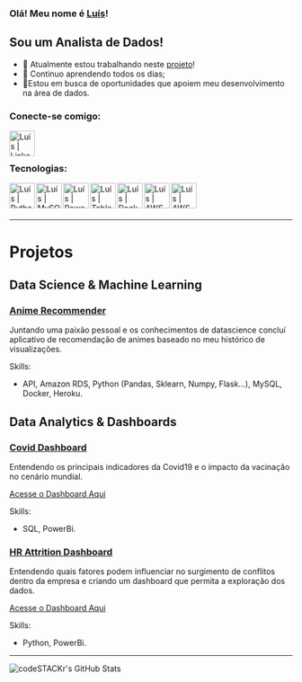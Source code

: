 ### Olá! Meu nome é [Luís][Linkedin]!

## Sou um Analista de Dados!

- 🥅 Atualmente estou trabalhando neste [projeto][project]!
- 🌱 Continuo aprendendo todos os dias;
- 🔭Estou em busca de oportunidades que apoiem meu desenvolvimento na área de dados.

### Conecte-se comigo:
[<img align="left" alt= "Luís | Linkedin" width="45px" src="https://cdn.jsdelivr.net/npm/simple-icons@v7/icons/linkedin.svg" />][Linkedin]

<br />
<br />

### Tecnologias:
<img align="left" alt= "Luís | Python" width="45px" src="https://cdn.jsdelivr.net/npm/simple-icons@v7/icons/python.svg" />
<img align="left" alt= "Luís | MySQL" width="45px" src="https://cdn.jsdelivr.net/npm/simple-icons@v7/icons/mysql.svg" />
<img align="left" alt= "Luís | PowerBi" width="45px" src="https://cdn.jsdelivr.net/npm/simple-icons@v7/icons/powerbi.svg" />
<img align="left" alt= "Luís | Tableau" width="45px" src="https://cdn.jsdelivr.net/npm/simple-icons@v7/icons/tableau.svg" />
<img align="left" alt= "Luís | Docker" width="45px" src="https://cdn.jsdelivr.net/npm/simple-icons@v7/icons/docker.svg" />
<img align="left" alt= "Luís | AWS" width="45px" src="https://cdn.jsdelivr.net/npm/simple-icons@v7/icons/amazonaws.svg" />
<img align="left" alt= "Luís | AWS" width="45px" src="https://cdn.jsdelivr.net/npm/simple-icons@v7/icons/amazonrds.svg" />

<br />


<br />
<br />

---
# Projetos

## Data Science & Machine Learning

### [Anime Recommender][animerecomender]
Juntando uma paixão pessoal e os conhecimentos de datascience 
concluí aplicativo de recomendação de animes baseado no meu 
histórico de visualizações.

Skills:
- API, Amazon RDS, Python (Pandas, Sklearn, Numpy, Flask...), MySQL, Docker, Heroku.

## Data Analytics & Dashboards

### [Covid Dashboard][coviddash]
Entendendo os principais indicadores da Covid19 e o impacto 
da vacinação no cenário mundial.

[Acesse o Dashboard Aqui][pbcovid]

Skills:
- SQL, PowerBi.

### [HR Attrition Dashboard][project]

Entendendo quais fatores podem influenciar no surgimento de conflitos dentro da empresa e 
criando um dashboard que permita a exploração dos dados.

[Acesse o Dashboard Aqui][rhdashboard]

Skills:
- Python, PowerBi.

---
<img align="left" alt="codeSTACKr's GitHub Stats" src="https://github-readme-stats.vercel.app/api?username=Ledu55&show_icons=true&hide_border=false&title_color=ff652f&icon_color=FFE400&bg_color=09131B&text_color=ffffff&border_color=0c1a25" />





[Linkedin]: https://www.linkedin.com/in/lecn5/
[project]: https://github.com/Ledu55/An-lise-de-Conflitos
[animerecomender]: https://github.com/Ledu55/animeRecommender
[coviddash]: https://github.com/Ledu55/Sql_Covid_Project
[pbcovid]: https://app.powerbi.com/view?r=eyJrIjoiNmFmNWM0YTAtMjA3OC00ZDI5LWJlNGMtMWI1Y2JhNDJhODQ1IiwidCI6IjI1ZDM2M2EyLTRjNzktNDRlNy05N2I3LWVkZjgxZGY3ZTYwOSJ9
[rhdashboard]: https://app.powerbi.com/view?r=eyJrIjoiOWRhNWRjZjktYTMzZi00YjUwLWI5OTMtYzBlODA3ODM5YTFjIiwidCI6IjI1ZDM2M2EyLTRjNzktNDRlNy05N2I3LWVkZjgxZGY3ZTYwOSJ9&pageName=ReportSection